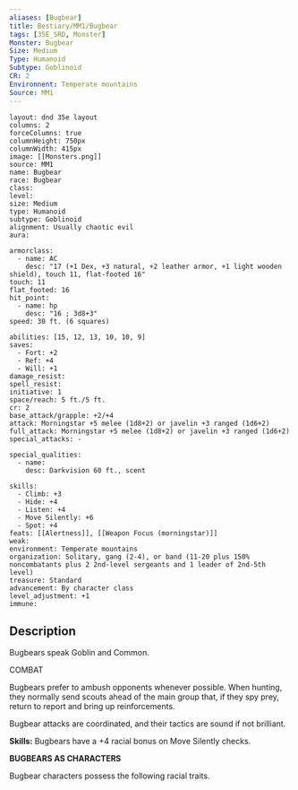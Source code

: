 ```yaml
---
aliases: [Bugbear]
title: Bestiary/MM1/Bugbear
tags: [35E_SRD, Monster]
Monster: Bugbear
Size: Medium
Type: Humanoid
Subtype: Goblinoid
CR: 2
Environnent: Temperate mountains
Source: MM1
---
```


```statblock
layout: dnd 35e layout
columns: 2
forceColumns: true
columnHeight: 750px
columnWidth: 415px
image: [[Monsters.png]]
source: MM1
name: Bugbear
race: Bugbear
class: 
level: 
size: Medium
type: Humanoid
subtype: Goblinoid
alignment: Usually chaotic evil
aura: 

armorclass:
  - name: AC
    desc: "17 (+1 Dex, +3 natural, +2 leather armor, +1 light wooden shield), touch 11, flat-footed 16"
touch: 11
flat_footed: 16
hit_point:
  - name: hp
    desc: "16 ; 3d8+3"
speed: 30 ft. (6 squares)

abilities: [15, 12, 13, 10, 10, 9]
saves:
  - Fort: +2
  - Ref: +4
  - Will: +1
damage_resist: 
spell_resist: 
initiative: 1
space/reach: 5 ft./5 ft.
cr: 2
base_attack/grapple: +2/+4
attack: Morningstar +5 melee (1d8+2) or javelin +3 ranged (1d6+2)
full_attack: Morningstar +5 melee (1d8+2) or javelin +3 ranged (1d6+2)
special_attacks: -

special_qualities:
  - name: 
    desc: Darkvision 60 ft., scent

skills:
  - Climb: +3
  - Hide: +4
  - Listen: +4
  - Move Silently: +6
  - Spot: +4
feats: [[Alertness]], [[Weapon Focus (morningstar)]]
weak: 
environment: Temperate mountains
organization: Solitary, gang (2-4), or band (11-20 plus 150% noncombatants plus 2 2nd-level sergeants and 1 leader of 2nd-5th level)
treasure: Standard
advancement: By character class
level_adjustment: +1
immune: 
```

## Description

<p>Bugbears speak Goblin and Common.</p>
<p>COMBAT</p>
<p>Bugbears prefer to ambush opponents whenever possible. When hunting, they normally send scouts ahead of the main group that, if they spy prey, return to report and bring up reinforcements.</p>
<p>Bugbear attacks are coordinated, and their tactics are sound if not brilliant.</p>
<p>
            <b>Skills:</b> Bugbears have a +4 racial bonus on Move Silently checks.</p>
<p>
            <b>BUGBEARS AS CHARACTERS</b>
          </p>
<p>Bugbear characters possess the following racial traits.</p>